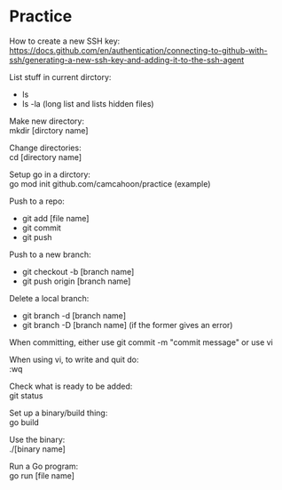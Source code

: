 # Practice
How to create a new SSH key:
https://docs.github.com/en/authentication/connecting-to-github-with-ssh/generating-a-new-ssh-key-and-adding-it-to-the-ssh-agent

List stuff in current dirctory:
- ls
- ls -la (long list and lists hidden files)

Make new directory:  
mkdir [dirctory name]

Change directories:  
cd [directory name]

Setup go in a dirctory:  
go mod init github.com/camcahoon/practice (example)

Push to a repo:
- git add [file name]
- git commit
- git push

Push to a new branch:
- git checkout -b [branch name]
- git push origin [branch name]

Delete a local branch:
- git branch -d [branch name]
- git branch -D [branch name] (if the former gives an error)

When committing, either use git commit -m "commit message" or use vi

When using vi, to write and quit do:  
:wq

Check what is ready to be added:  
git status

Set up a binary/build thing:  
go build

Use the binary:  
./[binary name]

Run a Go program:  
go run [file name]